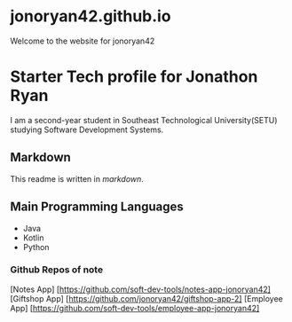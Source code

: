 # jonoryan42.github.io

Welcome to the website for jonoryan42

# Starter Tech profile for Jonathon Ryan
I am a second-year student in Southeast Technological University(SETU) studying Software Development Systems.

## Markdown

This readme is written in *markdown*.

## Main Programming Languages

- Java
- Kotlin
- Python

### Github Repos of note 

[Notes App] [https://github.com/soft-dev-tools/notes-app-jonoryan42]
[Giftshop App] [https://github.com/jonoryan42/giftshop-app-2]
[Employee App] [https://github.com/soft-dev-tools/employee-app-jonoryan42]
